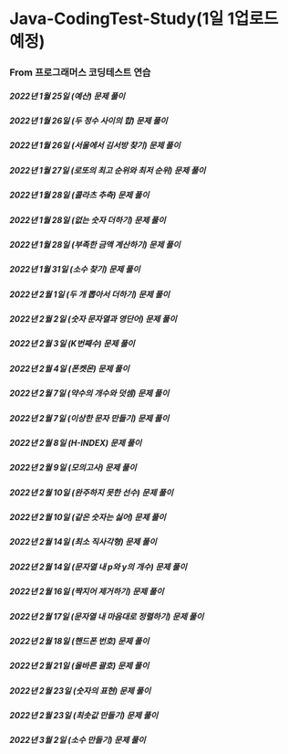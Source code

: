 # Java-CodingTest-Study(1일 1업로드 예정)
### From 프로그래머스 코딩테스트 연습
##### 2022년 1월 25일 (예산) 문제 풀이
##### 2022년 1월 26일 (두 정수 사이의 합) 문제 풀이
##### 2022년 1월 26일 (서울에서 김서방 찾기) 문제 풀이
##### 2022년 1월 27일 (로또의 최고 순위와 최저 순위) 문제 풀이
##### 2022년 1월 28일 (콜라츠 추측) 문제 풀이
##### 2022년 1월 28일 (없는 숫자 더하기) 문제 풀이
##### 2022년 1월 28일 (부족한 금액 계산하기) 문제 풀이
##### 2022년 1월 31일 (소수 찾기) 문제 풀이
##### 2022년 2월 1일 (두 개 뽑아서 더하기) 문제 풀이
##### 2022년 2월 2일 (숫자 문자열과 영단어) 문제 풀이
##### 2022년 2월 3일 (K번째수) 문제 풀이
##### 2022년 2월 4일 (폰켓몬) 문제 풀이
##### 2022년 2월 7일 (약수의 개수와 덧셈) 문제 풀이
##### 2022년 2월 7일 (이상한 문자 만들기) 문제 풀이
##### 2022년 2월 8일 (H-INDEX) 문제 풀이
##### 2022년 2월 9일 (모의고사) 문제 풀이
##### 2022년 2월 10일 (완주하지 못한 선수) 문제 풀이
##### 2022년 2월 10일 (같은 숫자는 싫어) 문제 풀이
##### 2022년 2월 14일 (최소 직사각형) 문제 풀이
##### 2022년 2월 14일 (문자열 내 p와 y의 개수) 문제 풀이
##### 2022년 2월 16일 (짝지어 제거하기) 문제 풀이
##### 2022년 2월 17일 (문자열 내 마음대로 정렬하기) 문제 풀이
##### 2022년 2월 18일 (핸드폰 번호) 문제 풀이
##### 2022년 2월 21일 (올바른 괄호) 문제 풀이
##### 2022년 2월 23일 (숫자의 표현) 문제 풀이
##### 2022년 2월 23일 (최솟값 만들기) 문제 풀이
##### 2022년 3월 2일 (소수 만들기) 문제 풀이
